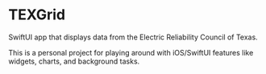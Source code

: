 # TEXGrid
 SwiftUI app that displays data from the Electric Reliability Council of Texas.
 
 This is a personal project for playing around with iOS/SwiftUI features like widgets, charts, and background tasks.
